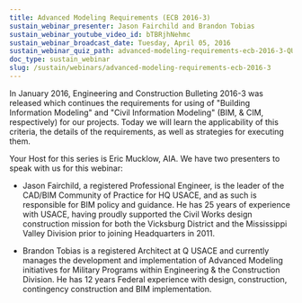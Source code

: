 ```yaml
---
title: Advanced Modeling Requirements (ECB 2016-3)
sustain_webinar_presenter: Jason Fairchild and Brandon Tobias
sustain_webinar_youtube_video_id: bTBRjhNehmc
sustain_webinar_broadcast_date: Tuesday, April 05, 2016
sustain_webinar_quiz_path: advanced-modeling-requirements-ecb-2016-3-QUIZ.pdf
doc_type: sustain_webinar
slug: /sustain/webinars/advanced-modeling-requirements-ecb-2016-3
---
```


In January 2016, Engineering and Construction Bulleting 2016-3 was released which continues the requirements for using of "Building Information Modeling" and "Civil Information Modeling" (BIM, & CIM, respectively) for our projects. Today we will learn the applicability of this criteria, the details of the requirements, as well as strategies for executing them.

Your Host for this series is Eric Mucklow, AIA. We have two presenters to speak with us for this webinar:

- Jason Fairchild, a registered Professional Engineer, is the leader of the CAD/BIM Community of Practice for HQ USACE, and as such is responsible for BIM policy and guidance. He has 25 years of experience with USACE, having proudly supported the Civil Works design construction mission for both the Vicksburg District and the Mississippi Valley Division prior to joining Headquarters in 2011.

- Brandon Tobias is a registered Architect at Q USACE and currently manages the development and implementation of Advanced Modeling initiatives for Military Programs within Engineering & the Construction Division. He has 12 years Federal experience with design, construction, contingency construction and BIM implementation.
